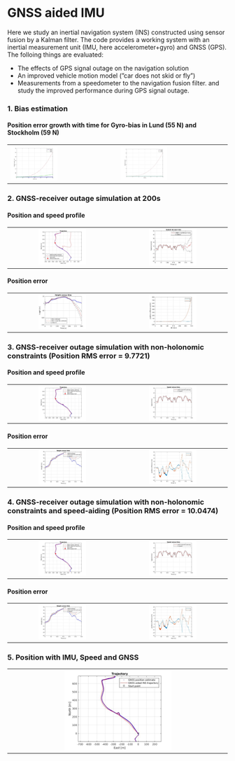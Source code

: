 # GNSS aided IMU

Here we study an inertial navigation system (INS) constructed using sensor fusion by a Kalman filter. The code provides a working system with an inertial measurement unit (IMU, here accelerometer+gyro) and GNSS (GPS). The folloing things are evaluated:
* The effects of GPS signal outage on the navigation solution
* An improved vehicle motion model (”car does not skid or fly”)
* Measurements from a speedometer to the navigation fusion filter.
and study the improved performance during GPS signal outage.

### 1. Bias estimation

#### Position error growth with time for Gyro-bias in Lund (55 N) and Stockholm (59 N)
<table><tr>
<td width ="45%;"> <img src="Plots/bias_lund.jpg" alt="Position bias in Lund"  style="width: 45%;"/> </td>
<td width ="45%;"> <img src="Plots/bias_stockholm.jpg" alt="Position bias in Stockholm" style="width: 45%;"/> </td>
</tr></table>

### 2. GNSS-receiver outage simulation at 200s

#### Position and speed profile
<table><tr>
<td width ="45%;" align="center"> <img src="Plots/gnss_outage.jpg" alt="GNSS outage at 200s" style="width: 45%;" style="width: 45%;"/> </td>
<td width ="45%;" align="center"> <img src="Plots/gnss_outage_speed.jpg" alt="Speed vs Time" style="width: 45%;" style="width: 45%;"/> </td>
</tr></table>

#### Position error

<table><tr>
<td width ="45%;" align="center"> <img src="Plots/gnss_outage_height.jpg" alt="GNSS outage with height profile" style="width: 45%;"/> </td>
<td width ="45%;" align="center"> <img src="Plots/gnss_outage_xy.jpg" alt="GNSS outage with X, Y profile" style="width: 45%;"/> </td>
</tr></table>

### 3. GNSS-receiver outage simulation with non-holonomic constraints (Position RMS error = 9.7721)

#### Position and speed profile
<table><tr>
<td width ="45%;" align="center"> <img src="Plots/gnss_outage_non_holonomic.jpg" alt="GNSS outage at 200s" style="width: 45%;"/> </td>
<td width ="45%;" align="center"> <img src="Plots/gnss_outage_non_holonomic_speed.jpg" alt="Speed vs Time" style="width: 45%;"/> </td>
</tr></table>

#### Position error

<table><tr>
<td width ="45%;" align="center"> <img src="Plots/gnss_outage_non_holonomic_height.jpg" alt="GNSS outage with height profile" style="width: 45%;"/> </td>
<td width ="45%;" align="center"> <img src="Plots/gnss_outage_non_holonomic_xy.jpg" alt="GNSS outage with X, Y profile" style="width: 45%;"/> </td>
</tr></table>

### 4. GNSS-receiver outage simulation with non-holonomic constraints and speed-aiding (Position RMS error = 10.0474)

#### Position and speed profile
<table><tr>
<td width ="45%;" align="center"> <img src="Plots/gnss_outage_all.jpg" alt="GNSS outage at 200s" style="width: 45%;"/> </td>
<td width ="45%;" align="center"> <img src="Plots/gnss_outage_all_speed.jpg" alt="Speed vs Time" style="width: 45%;"/> </td>
</tr></table>

#### Position error

<table><tr>
<td width ="45%;" align="center"> <img src="Plots/gnss_outage_all_height.jpg" alt="GNSS outage with height profile" style="width: 45%;"/> </td>
<td width ="45%;" align="center"> <img src="Plots/gnss_outage_all_xy.jpg" alt="GNSS outage with X, Y profile" style="width: 45%;"/> </td>
</tr></table>

### 5. Position with IMU, Speed and GNSS

<table><tr>
<td width ="50%;" align="center"> <img src="Plots/final.jpg" alt="GNSS outage with height profile" style="width: 50%;"/> </td>
</tr></table>


